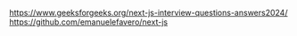https://www.geeksforgeeks.org/next-js-interview-questions-answers2024/
https://github.com/emanuelefavero/next-js


